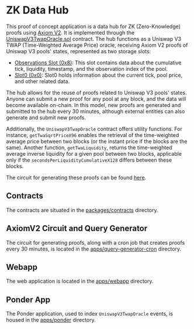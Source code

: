 # ZK Data Hub

This proof of concept application is a data hub for ZK (Zero-Knowledge) proofs using [Axiom V2](https://www.axiom.xyz/). It is implemented through the [UniswapV3TwapOracle.sol](packages/contracts/src/axiom-v2/UniswapV3TwapOracle.sol) contract. The hub functions as a Uniswap V3 TWAP (Time-Weighted Average Price) oracle, receiving Axiom V2 proofs of Uniswap V3 pools' states, represented as two storage slots:
- [Observations Slot (0x8)](https://docs.uniswap.org/contracts/v3/reference/core/libraries/Oracle): This slot contains data about the cumulative tick, liquidity, timestamp, and the observation index of the pool.
- [Slot0 (0x0)](https://docs.uniswap.org/contracts/v3/reference/core/interfaces/pool/IUniswapV3PoolState#slot0): Slot0 holds information about the current tick, pool price, and other related data.

The hub allows for the reuse of proofs related to Uniswap V3 pools' states. Anyone can submit a new proof for any pool at any block, and the data will become available on-chain. In this model, new proofs are generated and submitted to the hub every 30 minutes, although external entities can also generate and submit new proofs.

Additionally, the `UniswapV3TwapOracle` contract offers utility functions. For instance, `getTwaSqrtPriceX96` enables the retrieval of the time-weighted average price between two blocks (or the instant price if the blocks are the same). Another function, `getTwaLiquidity`, returns the time-weighted average inverse liquidity for a given pool between two blocks, applicable only if the `secondsPerLiquidityCumulativeX128` differs between these blocks.

The circuit for generating these proofs can be found [here](apps/query-generator-cron/src/lib/axiom-v2/circuit/index.ts).

## Contracts

The contracts are situated in the [packages/contracts](packages/contracts) directory.

## AxiomV2 Circuit and Query Generator

The circuit for generating proofs, along with a cron job that creates proofs every 30 minutes, is located in the [apps/query-generator-cron](apps/query-generator-cron/src/lib/axiom-v2/circuit/index.ts) directory.

## Webapp

The web application is located in the [apps/webapp](apps/webapp) directory.

## Ponder App

The Ponder application, used to index `UniswapV3TwapOracle` events, is housed in the [apps/ponder](apps/ponder) directory.